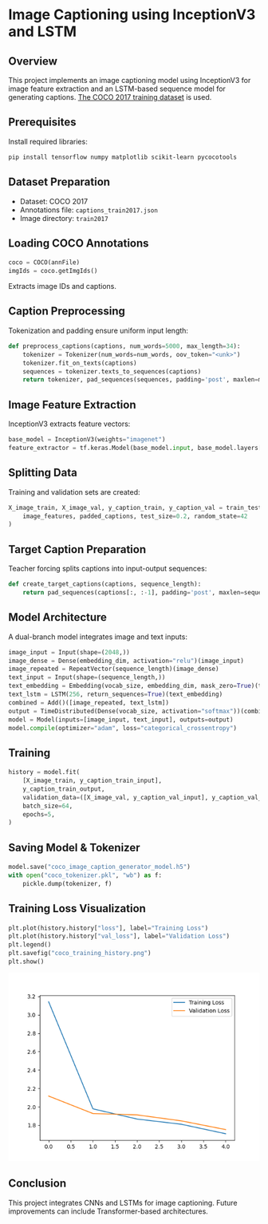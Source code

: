 # Image Captioning using InceptionV3 and LSTM

## Overview
This project implements an image captioning model using InceptionV3 for image feature extraction and an LSTM-based sequence model for generating captions. [The COCO 2017 training dataset](https://cocodataset.org/#home) is used.

## Prerequisites
Install required libraries:
```bash
pip install tensorflow numpy matplotlib scikit-learn pycocotools
```

## Dataset Preparation
- Dataset: COCO 2017
- Annotations file: `captions_train2017.json`
- Image directory: `train2017`

## Loading COCO Annotations
```python
coco = COCO(annFile)
imgIds = coco.getImgIds()
```
Extracts image IDs and captions.

## Caption Preprocessing
Tokenization and padding ensure uniform input length:
```python
def preprocess_captions(captions, num_words=5000, max_length=34):
    tokenizer = Tokenizer(num_words=num_words, oov_token="<unk>")
    tokenizer.fit_on_texts(captions)
    sequences = tokenizer.texts_to_sequences(captions)
    return tokenizer, pad_sequences(sequences, padding='post', maxlen=max_length), tokenizer.word_index
```

## Image Feature Extraction
InceptionV3 extracts feature vectors:
```python
base_model = InceptionV3(weights="imagenet")
feature_extractor = tf.keras.Model(base_model.input, base_model.layers[-2].output)
```

## Splitting Data
Training and validation sets are created:
```python
X_image_train, X_image_val, y_caption_train, y_caption_val = train_test_split(
    image_features, padded_captions, test_size=0.2, random_state=42
)
```

## Target Caption Preparation
Teacher forcing splits captions into input-output sequences:
```python
def create_target_captions(captions, sequence_length):
    return pad_sequences(captions[:, :-1], padding='post', maxlen=sequence_length), to_categorical(captions[:, 1:], num_classes=vocab_size)
```

## Model Architecture
A dual-branch model integrates image and text inputs:
```python
image_input = Input(shape=(2048,))
image_dense = Dense(embedding_dim, activation="relu")(image_input)
image_repeated = RepeatVector(sequence_length)(image_dense)
text_input = Input(shape=(sequence_length,))
text_embedding = Embedding(vocab_size, embedding_dim, mask_zero=True)(text_input)
text_lstm = LSTM(256, return_sequences=True)(text_embedding)
combined = Add()([image_repeated, text_lstm])
output = TimeDistributed(Dense(vocab_size, activation="softmax"))(combined)
model = Model(inputs=[image_input, text_input], outputs=output)
model.compile(optimizer="adam", loss="categorical_crossentropy")
```

## Training
```python
history = model.fit(
    [X_image_train, y_caption_train_input],
    y_caption_train_output,
    validation_data=([X_image_val, y_caption_val_input], y_caption_val_output),
    batch_size=64,
    epochs=5,
)
```

## Saving Model & Tokenizer
```python
model.save("coco_image_caption_generator_model.h5")
with open("coco_tokenizer.pkl", "wb") as f:
    pickle.dump(tokenizer, f)
```

## Training Loss Visualization
```python
plt.plot(history.history["loss"], label="Training Loss")
plt.plot(history.history["val_loss"], label="Validation Loss")
plt.legend()
plt.savefig("coco_training_history.png")
plt.show()
```

![alt text](https://github.com/ItS-arMan/Image-Captioning/blob/main/coco_training_history.png "training_history")

## Conclusion
This project integrates CNNs and LSTMs for image captioning. Future improvements can include Transformer-based architectures.

